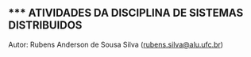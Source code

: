 *** ATIVIDADES DA DISCIPLINA DE SISTEMAS DISTRIBUIDOS
---
Autor: Rubens Anderson de Sousa Silva (rubens.silva@alu.ufc.br)